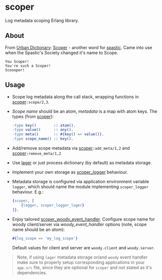 # scoper

Log metadata scoping Erlang library.

## About
From [Urban Dictionary](http://www.urbandictionary.com):
[Scoper](http://www.urbandictionary.com/define.php?term=Scoper) - another word for [spastic](http://www.urbandictionary.com/define.php?term=spastic). Came into use when the Spastic's Society changed it's name to Scope.

```
You Scoper!
You're such a Scoper!
Scoooper!
```

## Usage
* Scope log metadata along the call stack, wrapping functions in [scoper](src/scoper.erl)`:scope/2,3`.
* _Scope name_ should be an atom, _metadata_ is a map with atom keys. The types (from [scoper](src/scoper.erl)):

    ```erlang
    -type key()        :: atom().
    -type value()      :: any().
    -type meta()       :: #{key() => value()}.
    -type scope_name() :: key().

    ```

* Add/remove scope metadata via [scoper](src/scoper.erl)`:add_meta/1,2` and [scoper](src/scoper.erl)`:remove_meta/1,2`
* Use [lager](https://github.com/erlang-lager/lager) or just process dictionary (by default) as metadata storage.
* Implement your own storage as [scoper_logger](src/scoper_logger.erl) behaviour.
* Metadata storage is configured via application environment variable `logger`, which should name the module implementing `scoper_logger` behaviour. E.g.:

    ```erlang
    {scoper, [
        {logger, scoper_logger_lager}
    ]}.
    ```

* Enjoy tailored [scoper_woody_event_handler](src/scoper_woody_event_handler.erl). Configure scope name for woody client/server via _woody_event_handler_ options (note, scope name should be an _atom_):

    ```erlang
    #{log_scope => 'my_log_scope'}
    ```
    Default values for client and server are `woody.client` and `woody.server`.

> Note, if using `lager` metadata storage or/and `woody` event handler make sure to properly setup corresponding applications in your `app.src` file, since they are optional for `scoper` and not stated as it's dependencies.
